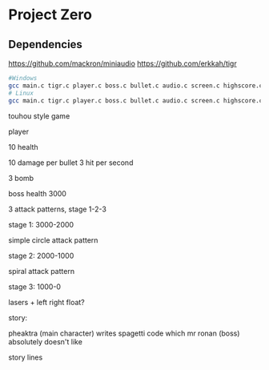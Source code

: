 # Project Zero


## Dependencies

https://github.com/mackron/miniaudio
https://github.com/erkkah/tigr

```sh
#Windows
gcc main.c tigr.c player.c boss.c bullet.c audio.c screen.c highscore.c -o .\dist\out.exe -lgdi32 -lopengl32 -mwindows
# Linux
gcc main.c tigr.c player.c boss.c bullet.c audio.c screen.c highscore.c -o ./dist/out -lGLU -lGL -lX11 -lm && ./dist/out

```

touhou style game

player

10 health

10 damage per bullet
3 hit per second

3 bomb

boss
health 3000

3 attack patterns, stage 1-2-3


stage 1: 3000-2000

simple circle attack pattern

stage 2: 2000-1000

spiral attack pattern

stage 3: 1000-0

lasers + left right float?

story:

pheaktra (main character) writes spagetti code which mr ronan (boss) absolutely doesn't like

story lines